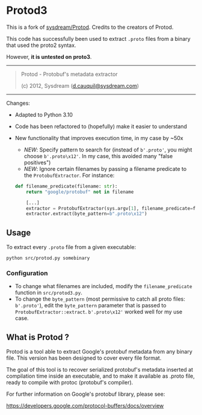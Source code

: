 # Protod3

This is a fork of [sysdream/Protod](https://github.com/sysdream/Protod). Credits to the creators of Protod.

This code has successfully been used to extract `.proto` files from a binary that used the proto2 syntax.

However, **it is untested on proto3**.

---

> Protod - Protobuf's metadata extractor
>
> (c) 2012, Sysdream (d.cauquil@sysdream.com)

---

Changes:

-   Adapted to Python 3.10
-   Code has been refactored to (hopefully) make it easier to understand
-   New functionality that improves execution time, in my case by ~50x

    -   _NEW_: Specify pattern to search for (instead of `b'.proto'`, you might choose `b'.proto\x12'`.
        In my case, this avoided many "false positives")
    -   _NEW_: Ignore certain filenames by passing a filename predicate to the `ProtobufExtractor`. For instance:

    ```python
    def filename_predicate(filename: str):
        return "google/protobuf" not in filename

        [...]
        extractor = ProtobufExtractor(sys.argv[1], filename_predicate=filename_predicate)
        extractor.extract(byte_pattern=b".proto\x12")
    ```

## Usage

To extract every `.proto` file from a given executable:

```
python src/protod.py somebinary
```

### Configuration

-   To change what filenames are included, modify the `filename_predicate` function in `src/protod3.py`.
-   To change the `byte_pattern` (most permissive to catch all proto files: `b'.proto'`), edit the `byte_pattern` parameter
    that is passed to `ProtobufExtractor::extract`. `b'.proto\x12'` worked well for my use case.

## What is Protod ?

Protod is a tool able to extract Google's protobuf metadata from any binary
file. This version has been designed to cover every file format.

The goal of this tool is to recover serialized protobuf's metadata inserted
at compilation time inside an executable, and to make it available as .proto
file, ready to compile with protoc (protobuf's compiler).

For further information on Google's protobuf library, please see:

https://developers.google.com/protocol-buffers/docs/overview
